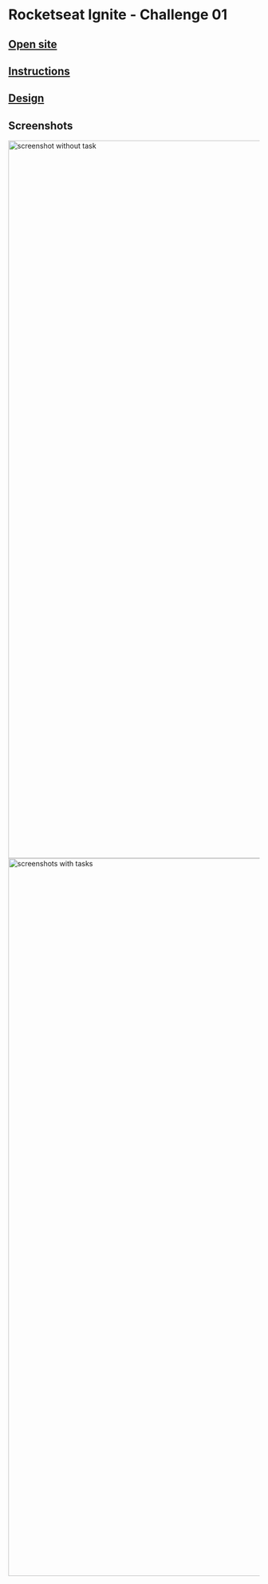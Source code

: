 # Rocketseat Ignite - Challenge 01

## [Open site](https://todo-igortullio.vercel.app/)

## [Instructions](https://efficient-sloth-d85.notion.site/Desafio-01-Praticando-os-conceitos-do-ReactJS-91fd63dd1a5b4a2796152de293ec1074)

## [Design](<https://www.figma.com/file/RUluBosztwNcS3Qum8Zcq1/ToDo-List-(Copy)>)

## Screenshots

<img width="1437" alt="screenshot without task" src="https://user-images.githubusercontent.com/20797306/176752673-ff8e0de6-ace6-4055-a693-91dba45dd63b.png">

<img width="1437" alt="screenshots with tasks" src="https://user-images.githubusercontent.com/20797306/176752692-25cba161-0616-47d8-ad24-ca5c49c4cc92.png">
